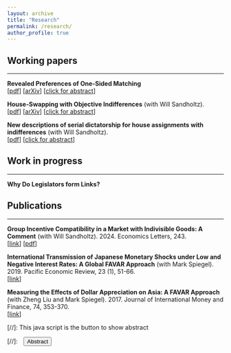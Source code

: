 ```yaml
---
layout: archive
title: "Research"
permalink: /research/
author_profile: true
---
```


## Working papers
---

**Revealed Preferences of One-Sided Matching**
<br>[[pdf](files/Tai_RevPrefOneSidedMatching.pdf)] 
[[arXiv](https://arxiv.org/abs/2210.14388)] 
[<a href="#/" onclick="visib('RevPref')">click for abstract</a>]

<div id="RevPref" style="display: none; text-align: justify; line-height: 1.2">
	This paper studies the testable implications of the core in an exchange economy when agents' preferences are unknown. Through a revealed preferences perspective, I build a model in which the core is testable. The setting a pure exchange economy with indivisible goods and unit demand. The key identifying assumption is that agents' preferences are solely determined by observable characteristics. The setting and assumption allow me to build on earlier results and obtain if and only if conditions for rationalizability of the observed allocation. These conditions are meaningful, intuitive, and tractable. Further, the results formally link together the core, competitive equilibrium, and Afriat's theorem. I also develop a method to estimate utility parameters from repeated observations of exchange economies; the setting is akin to Fox (2010). The allocation being in the core implies necessary moment inequalities, which I use to obtain partial identification.
<br><br/></div>

**House-Swapping with Objective Indifferences** (with Will Sandholtz).
<br>[[pdf](files/Tai_HouseSwapwObjIndiff.pdf)] 
[[arXiv](https://arxiv.org/abs/2306.09529)]
[<a href="#/" onclick="visib('ObjInd')">click for abstract</a>]

<div id="ObjInd" style="display: none; text-align: justify; line-height: 1.2">
	We study the classic house-swapping problem of Shapley and Scarf (1974) in a setting where agents may have "objective" indifferences, i.e., indifferences that are shared by all agents. In other words, if any one agent is indifferent between two houses, then all agents are indifferent between those two houses. The most direct interpretation is the presence of multiple copies of the same object. Our setting is a special case of the house-swapping problem with general indifferences. We derive a simple, easily interpretable algorithm that produces the unique strict core allocation of the house-swapping market, if it exists. Our algorithm runs in square-polynomial time, an improvement over the cubed time methods for the more general problem. 
<br><br/></div>


**New descriptions of serial dictatorship for house assignments with indifferences** (with Will Sandholtz).
<br>[[pdf](files/Tai_SD_with_Indifferences.pdf)] 
[<a href="#/" onclick="visib('SDIndiff')">click for abstract</a>]

<div id="SdIndiff" style="display: none; text-align: justify; line-height: 1.2">
Serial dictatorship (SD) is often used to allocate indivisible objects to participants. However, when participants may be indifferent between objects, the usual implementation is not Pareto efficient. We note the correct implementation of SD, which acts on social outcomes (allocations). We also note two other descriptions of the same mechanism, which do not require participants to choose between social outcomes.
<br><br/></div>


## Work in progress
---

**Why Do Legislators form Links?**




## Publications
---
**Group Incentive Compatibility in a Market with Indivisible Goods: A Comment** (with Will Sandholtz). 2024. Economics Letters, 243.
<br>[[link](https://doi.org/10.1016/j.econlet.2024.111938)] [[pdf](files/Tai_TTCGroupStratProof.pdf)]

**International Transmission of Japanese Monetary Shocks under Low and Negative Interest Rates: A Global FAVAR Approach** (with Mark Spiegel). 2019. Pacific Economic Review, 23 (1), 51-66.
<br>[[link](https://onlinelibrary.wiley.com/doi/10.1111/1468-0106.12252)]

**Measuring the Effects of Dollar Appreciation on Asia: A FAVAR Approach** (with Zheng Liu and Mark Spiegel). 2017. Journal of International Money and Finance, 74, 353-370. <br>[[link](https://www.sciencedirect.com/science/article/abs/pii/S0261560617300451?via%3Dihub)]




[//]: This java script is the button to show abstract
 <script>
  function visib(id) {
   var x = document.getElementById(id);
   if (x.style.display === "block") {
     x.style.display = "none";
   } else {
     x.style.display = "block";
   }
 }
 </script>

 [//]:&emsp;<button onclick="visib('polariz')" class="btn btn--inverse btn--small">Abstract</button>


